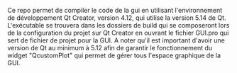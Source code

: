Ce repo permet de compiler le code de la gui en utilisant l'environnement de développement Qt Creator, version 4.12, qui utilise la version 5.14 de Qt. L'exécutable se trouvera dans les dossiers de build qui se composeront lors de la configuration du projet sur Qt Creator en ouvrant le fichier GUI.pro qui sert de fichier de projet pour la GUI.
A noter qu'il est important d'avoir une version de Qt au minimum à 5.12 afin de garantir le fonctionnement du widget "QcustomPlot" qui permet de gérer tous l'espace graphique de la GUI.
